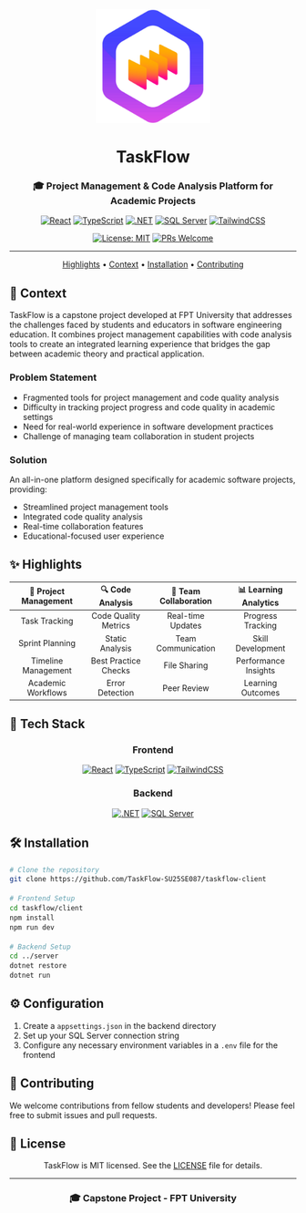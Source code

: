 <div align="center">

<img src="./public/logo.png" alt="TaskFlow" width="200">

# TaskFlow

### 🎓 Project Management & Code Analysis Platform for Academic Projects

[![React](https://img.shields.io/badge/React-20232A?style=for-the-badge&logo=react&logoColor=61DAFB)](https://reactjs.org/)
[![TypeScript](https://img.shields.io/badge/TypeScript-007ACC?style=for-the-badge&logo=typescript&logoColor=white)](https://www.typescriptlang.org/)
[![.NET](https://img.shields.io/badge/.NET-512BD4?style=for-the-badge&logo=dotnet&logoColor=white)](https://dotnet.microsoft.com/)
[![SQL Server](https://img.shields.io/badge/SQL_Server-CC2927?style=for-the-badge&logo=microsoft-sql-server&logoColor=white)](https://www.microsoft.com/sql-server)
[![TailwindCSS](https://img.shields.io/badge/Tailwind_CSS-38B2AC?style=for-the-badge&logo=tailwind-css&logoColor=white)](https://tailwindcss.com/)

[![License: MIT](https://img.shields.io/badge/License-MIT-yellow.svg?style=flat-square)](https://opensource.org/licenses/MIT)
[![PRs Welcome](https://img.shields.io/badge/PRs-welcome-brightgreen.svg?style=flat-square)](http://makeapullrequest.com)

---

<p align="center">
  <a href="#✨-highlights">Highlights</a> •
  <a href="#🎯-context">Context</a> •
  <a href="#🛠️-installation">Installation</a> •
  <a href="#🤝-contributing">Contributing</a>
</p>

</div>

## 🎯 Context

TaskFlow is a capstone project developed at FPT University that addresses the challenges faced by students and educators in software engineering education. It combines project management capabilities with code analysis tools to create an integrated learning experience that bridges the gap between academic theory and practical application.

### Problem Statement

- Fragmented tools for project management and code quality analysis
- Difficulty in tracking project progress and code quality in academic settings
- Need for real-world experience in software development practices
- Challenge of managing team collaboration in student projects

### Solution

An all-in-one platform designed specifically for academic software projects, providing:

- Streamlined project management tools
- Integrated code quality analysis
- Real-time collaboration features
- Educational-focused user experience

## ✨ Highlights

<div align="center">

| 🎯 **Project Management** | 🔍 **Code Analysis** | 👥 **Team Collaboration** | 📊 **Learning Analytics** |
| :-----------------------: | :------------------: | :-----------------------: | :-----------------------: |
|       Task Tracking       | Code Quality Metrics |     Real-time Updates     |     Progress Tracking     |
|      Sprint Planning      |   Static Analysis    |    Team Communication     |     Skill Development     |
|    Timeline Management    | Best Practice Checks |       File Sharing        |   Performance Insights    |
|    Academic Workflows     |   Error Detection    |        Peer Review        |     Learning Outcomes     |

</div>

## 🚀 Tech Stack

<div align="center">

### Frontend

[![React](https://img.shields.io/badge/React-20232A?style=for-the-badge&logo=react&logoColor=61DAFB)](https://reactjs.org/)
[![TypeScript](https://img.shields.io/badge/TypeScript-007ACC?style=for-the-badge&logo=typescript&logoColor=white)](https://www.typescriptlang.org/)
[![TailwindCSS](https://img.shields.io/badge/Tailwind_CSS-38B2AC?style=for-the-badge&logo=tailwind-css&logoColor=white)](https://tailwindcss.com/)

### Backend

[![.NET](https://img.shields.io/badge/.NET-512BD4?style=for-the-badge&logo=dotnet&logoColor=white)](https://dotnet.microsoft.com/)
[![SQL Server](https://img.shields.io/badge/SQL_Server-CC2927?style=for-the-badge&logo=microsoft-sql-server&logoColor=white)](https://www.microsoft.com/sql-server)

</div>

## 🛠️ Installation

```bash
# Clone the repository
git clone https://github.com/TaskFlow-SU25SE087/taskflow-client

# Frontend Setup
cd taskflow/client
npm install
npm run dev

# Backend Setup
cd ../server
dotnet restore
dotnet run
```

## ⚙️ Configuration

1. Create a `appsettings.json` in the backend directory
2. Set up your SQL Server connection string
3. Configure any necessary environment variables in a `.env` file for the frontend

## 🤝 Contributing

We welcome contributions from fellow students and developers! Please feel free to submit issues and pull requests.

## 📝 License

<div align="center">

TaskFlow is MIT licensed. See the [LICENSE](LICENSE) file for details.

---

### 🎓 Capstone Project - FPT University

</div>
